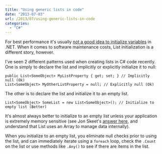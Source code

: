 ```yaml
---
title: "Using generic lists in code"
date: "2013-07-03"
url: /2013/07/using-generic-lists-in-code
categories:
  - "C#"
---
```

For best performance it's usually <a href="http://www.codinghorror.com/blog/2005/07/for-best-results-dont-initialize-variables.html">not a good idea to initialize variables</a> in .NET.  When it comes to software maintenance costs, List initialization is a different story, however.

I've seen 2 different patterns used when creating lists in C# code recently.  One is simply to declare the list and implicitly or explicitly initialize it to null:

	public List<SomeObject> MyListProperty { get; set; } // Implicitly null (Ok)
	List<SomeObject> MyOtherListProperty = null; // Explicitly null (Ok)

The other is to declare the list and initialize it to an empty list.  
	
	List<SomeObject> SomeList = new List<SomeObject>(); // Initialize to empty list (Better)

It's almost always better to initialize to an empty list unless your application is extremely memory sensitive (see Jon Skeet's <a href='http://stackoverflow.com/a/151950/19020'>answer here</a>, and understand that List uses an Array to manage data internally).  

When you initialize to an empty list, you eliminate null checks prior to using the list, and can immediately iterate using a `foreach` loop, check the `.Count` on the list or use methods like `.Any()` to see if there are items in the list.

